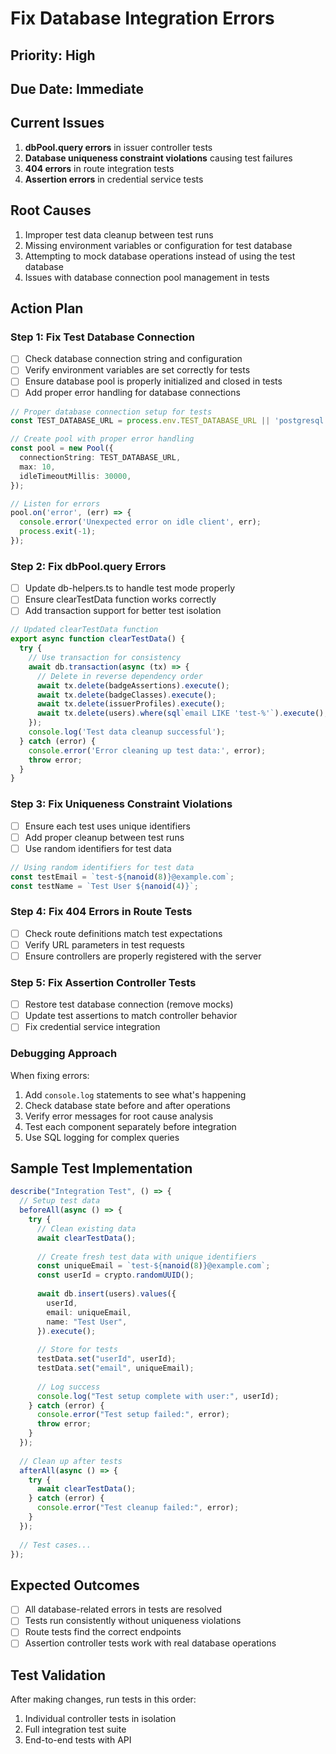 # Fix Database Integration Errors

## Priority: High
## Due Date: Immediate

## Current Issues
1. **dbPool.query errors** in issuer controller tests
2. **Database uniqueness constraint violations** causing test failures
3. **404 errors** in route integration tests
4. **Assertion errors** in credential service tests

## Root Causes
1. Improper test data cleanup between test runs
2. Missing environment variables or configuration for test database
3. Attempting to mock database operations instead of using the test database
4. Issues with database connection pool management in tests

## Action Plan

### Step 1: Fix Test Database Connection
- [ ] Check database connection string and configuration
- [ ] Verify environment variables are set correctly for tests
- [ ] Ensure database pool is properly initialized and closed in tests
- [ ] Add proper error handling for database connections

```typescript
// Proper database connection setup for tests
const TEST_DATABASE_URL = process.env.TEST_DATABASE_URL || 'postgresql://postgres:postgres@localhost:5432/badges_test';

// Create pool with proper error handling
const pool = new Pool({
  connectionString: TEST_DATABASE_URL,
  max: 10,
  idleTimeoutMillis: 30000,
});

// Listen for errors
pool.on('error', (err) => {
  console.error('Unexpected error on idle client', err);
  process.exit(-1);
});
```

### Step 2: Fix dbPool.query Errors
- [ ] Update db-helpers.ts to handle test mode properly
- [ ] Ensure clearTestData function works correctly
- [ ] Add transaction support for better test isolation

```typescript
// Updated clearTestData function
export async function clearTestData() {
  try {
    // Use transaction for consistency
    await db.transaction(async (tx) => {
      // Delete in reverse dependency order
      await tx.delete(badgeAssertions).execute();
      await tx.delete(badgeClasses).execute();
      await tx.delete(issuerProfiles).execute();
      await tx.delete(users).where(sql`email LIKE 'test-%'`).execute();
    });
    console.log('Test data cleanup successful');
  } catch (error) {
    console.error('Error cleaning up test data:', error);
    throw error;
  }
}
```

### Step 3: Fix Uniqueness Constraint Violations
- [ ] Ensure each test uses unique identifiers
- [ ] Add proper cleanup between test runs
- [ ] Use random identifiers for test data

```typescript
// Using random identifiers for test data
const testEmail = `test-${nanoid(8)}@example.com`;
const testName = `Test User ${nanoid(4)}`;
```

### Step 4: Fix 404 Errors in Route Tests
- [ ] Check route definitions match test expectations
- [ ] Verify URL parameters in test requests
- [ ] Ensure controllers are properly registered with the server

### Step 5: Fix Assertion Controller Tests
- [ ] Restore test database connection (remove mocks)
- [ ] Update test assertions to match controller behavior
- [ ] Fix credential service integration

### Debugging Approach
When fixing errors:
1. Add `console.log` statements to see what's happening
2. Check database state before and after operations
3. Verify error messages for root cause analysis
4. Test each component separately before integration
5. Use SQL logging for complex queries

## Sample Test Implementation

```typescript
describe("Integration Test", () => {
  // Setup test data
  beforeAll(async () => {
    try {
      // Clean existing data
      await clearTestData();
      
      // Create fresh test data with unique identifiers
      const uniqueEmail = `test-${nanoid(8)}@example.com`;
      const userId = crypto.randomUUID();
      
      await db.insert(users).values({
        userId,
        email: uniqueEmail,
        name: "Test User",
      }).execute();
      
      // Store for tests
      testData.set("userId", userId);
      testData.set("email", uniqueEmail);
      
      // Log success
      console.log("Test setup complete with user:", userId);
    } catch (error) {
      console.error("Test setup failed:", error);
      throw error;
    }
  });
  
  // Clean up after tests
  afterAll(async () => {
    try {
      await clearTestData();
    } catch (error) {
      console.error("Test cleanup failed:", error);
    }
  });
  
  // Test cases...
});
```

## Expected Outcomes
- [ ] All database-related errors in tests are resolved
- [ ] Tests run consistently without uniqueness violations
- [ ] Route tests find the correct endpoints
- [ ] Assertion controller tests work with real database operations

## Test Validation
After making changes, run tests in this order:
1. Individual controller tests in isolation
2. Full integration test suite
3. End-to-end tests with API 